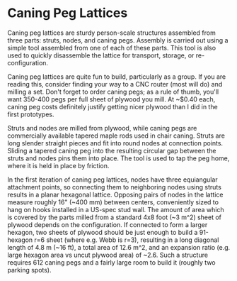 # Caning Peg Lattices

Caning peg lattices are sturdy person-scale structures assembled from three parts: struts, nodes, and caning pegs. Assembly is carried out using a simple tool assembled from one of each of these parts. This tool is also used to quickly disassemble the lattice for transport, storage, or re-configuration. 

Caning peg lattices are quite fun to build, particularly as a group. If you are reading this, consider finding your way to a CNC router (most will do) and milling a set. Don't forget to order caning pegs; as a rule of thumb, you'll want 350-400 pegs per full sheet of plywood you mill. At ~$0.40 each, caning peg costs definitely justify getting nicer plywood than I did in the first prototypes. 

Struts and nodes are milled from plywood, while caning pegs are commercially available tapered maple rods used in chair caning. Struts are long slender straight pieces and fit into round nodes at connection points. Sliding a tapered caning peg into the resulting circular gap between the struts and nodes pins them into place. The tool is used to tap the peg home, where it is held in place by friction. 

In the first iteration of caning peg lattices, nodes have three equiangular attachment points, so connecting them to neighboring nodes using struts results in a planar hexagonal lattice. Opposing pairs of nodes in the lattice measure roughly 16" (~400 mm) between centers, conveniently sized to hang on hooks installed in a US-spec stud wall. The amount of area which is covered by the parts milled from a standard 4x8 foot (~3 m^2) sheet of plywood depends on the configuration. If connected to form a larger hexagon, two sheets of plywood should be just enough to build a 91-hexagon r=6 sheet (where e.g. Webb is r=3), resulting in a long diagonal length of 4.8 m (~16 ft), a total area of 12.6 m^2, and an expansion ratio (e.g. large hexagon area vs uncut plywood area) of ~2.6. Such a structure requires 612 caning pegs and a fairly large room to build it (roughly two parking spots). 